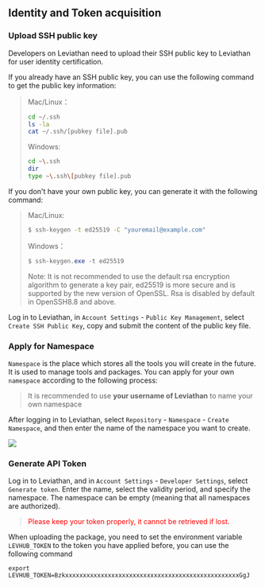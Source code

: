 ## Identity and Token acquisition

### Upload SSH public key

Developers on Leviathan need to upload their SSH public key to Leviathan for user identity certification.

If you already have an SSH public key, you can use the following command to get the public key information:

> Mac/Linux：
>
> ```bash
> cd ~/.ssh
> ls -la
> cat ~/.ssh/[pubkey file].pub
> ```
>
> Windows:
>
> ```bash
> cd ~\.ssh
> dir
> type ~\.ssh\[pubkey file].pub
> ```

If you don't have your own public key, you can generate it with the following command:

> Mac/Linux:
>
> ```bash
> $ ssh-keygen -t ed25519 -C "youremail@example.com"
> ```
>
> Windows：
>
> ```powershell
> $ ssh-keygen.exe -t ed25519
> ```
>
> Note: It is not recommended to use the default rsa encryption algorithm to generate a key pair, ed25519 is more secure and is supported by the new version of OpenSSL. Rsa is disabled by default in OpenSSH8.8 and above.

Log in to Leviathan, in `Account Settings` - `Public Key Management`, select `Create SSH Public Key`, copy and submit the content of the public key file.

### Apply for Namespace

`Namespace` is the place which stores all the tools you will create in the future. It is used to manage tools and packages. You can apply for your own `namespace` according to the following process:

> It is recommended to use **your username of Leviathan** to name your own namespace

After logging in to Leviathan, select `Repository` - `Namespace` - `Create Namespace`, and then enter the name of the namespace you want to create.

![](https://levimg.s3.cn-northwest-1.amazonaws.com.cn/l/4-1.png)

### Generate API Token

Log in to Leviathan,  and in `Account Settings` - `Developer Settings`, select `Generate token`. Enter the name, select the validity period, and specify the namespace. The namespace can be empty (meaning that all namespaces are authorized).

> <font color="red">Please keep your token properly, it cannot be retrieved if lost.</font>

When uploading the package, you need to set the environment variable `LEVHUB_TOKEN` to the token you have applied before, you can use the following command

```shell
export LEVHUB_TOKEN=BzkxxxxxxxxxxxxxxxxxxxxxxxxxxxxxxxxxxxxxxxxxxxxxxxxxGgJ
```
